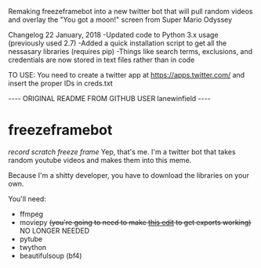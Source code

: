 Remaking freezeframebot into a new twitter bot that will pull random videos and overlay the "You got a moon!" screen from Super Mario Odyssey

Changelog 22 January, 2018
    -Updated code to Python 3.x usage (previously used 2.7)
    -Added a quick installation script to get all the nessasary libraries (requires pip)
    -Things like search terms, exclusions, and credentials are now stored in text files rather than in code

TO USE: You need to create a twitter app at https://apps.twitter.com/ and insert the proper IDs in creds.txt


---- ORIGINAL README FROM GITHUB USER lanewinfield ----

# freezeframebot
*record scratch* *freeze frame* Yep, that's me. I'm a twitter bot that takes random youtube videos and makes them into this meme.

Because I'm a shitty developer, you have to download the libraries on your own.

You'll need:
* ffmpeg
* moviepy ~~(you're going to need to make [this edit](https://github.com/Zulko/moviepy/pull/345/files) to get exports working)~~ NO LONGER NEEDED
* pytube
* twython
* beautifulsoup (bf4)
